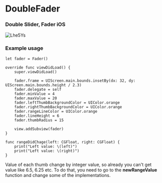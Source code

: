 # DoubleFader
### Double Slider, Fader iOS

![Lhe5Ys](https://i.makeagif.com/media/10-24-2017/Lhe5Ys.gif)


### Example usage
    let fader = Fader()
    
    override func viewDidLoad() {
        super.viewDidLoad()
        
        fader.frame = UIScreen.main.bounds.insetBy(dx: 32, dy: UIScreen.main.bounds.height / 2.3)
        fader.delegate = self
        fader.minValue = 4
        fader.maxValue = 20
        fader.leftThumbBackgroundColor = UIColor.orange
        fader.rightThumbBackgroundColor = UIColor.orange
        fader.rangeLineColor = UIColor.orange
        fader.lineHeight = 6
        fader.thumbRadius = 15
        
        view.addSubview(fader)
    }
    
    func rangeDidChage(left: CGFloat, right: CGFloat) {
        print("Left value: \(left)")
        print("Left value: \(right)")
    }

Value of each thumb change by integer value, so already you can't get value like 6.5, 6.25 etc. To do that, you need to go to the **newRangeValue** function and change some of the implementations.
